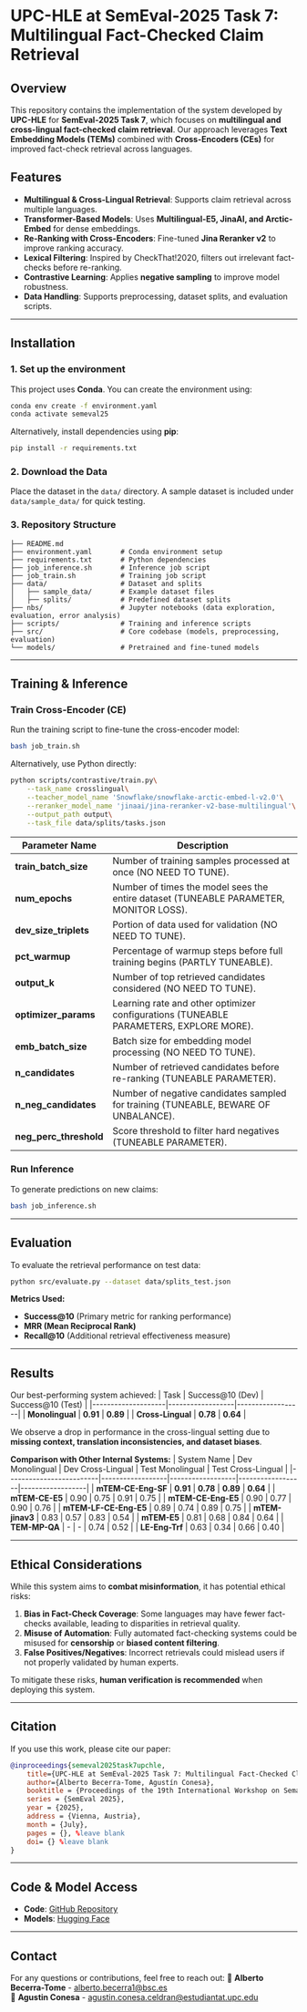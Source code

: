 # UPC-HLE at SemEval-2025 Task 7: Multilingual Fact-Checked Claim Retrieval

## Overview
This repository contains the implementation of the system developed by **UPC-HLE** for **SemEval-2025 Task 7**, which focuses on **multilingual and cross-lingual fact-checked claim retrieval**. Our approach leverages **Text Embedding Models (TEMs)** combined with **Cross-Encoders (CEs)** for improved fact-check retrieval across languages.

## Features
- **Multilingual & Cross-Lingual Retrieval**: Supports claim retrieval across multiple languages.
- **Transformer-Based Models**: Uses **Multilingual-E5, JinaAI, and Arctic-Embed** for dense embeddings.
- **Re-Ranking with Cross-Encoders**: Fine-tuned **Jina Reranker v2** to improve ranking accuracy.
- **Lexical Filtering**: Inspired by CheckThat!2020, filters out irrelevant fact-checks before re-ranking.
- **Contrastive Learning**: Applies **negative sampling** to improve model robustness.
- **Data Handling**: Supports preprocessing, dataset splits, and evaluation scripts.

---
## Installation
### **1. Set up the environment**
This project uses **Conda**. You can create the environment using:
```sh
conda env create -f environment.yaml
conda activate semeval25
```
Alternatively, install dependencies using **pip**:
```sh
pip install -r requirements.txt
```

### **2. Download the Data**
Place the dataset in the `data/` directory. A sample dataset is included under `data/sample_data/` for quick testing.

### **3. Repository Structure**
```
├── README.md
├── environment.yaml       # Conda environment setup
├── requirements.txt       # Python dependencies
├── job_inference.sh       # Inference job script
├── job_train.sh           # Training job script
├── data/                  # Dataset and splits
│   ├── sample_data/       # Example dataset files
│   ├── splits/            # Predefined dataset splits
├── nbs/                   # Jupyter notebooks (data exploration, evaluation, error analysis)
├── scripts/               # Training and inference scripts
├── src/                   # Core codebase (models, preprocessing, evaluation)
└── models/                # Pretrained and fine-tuned models
```

---
## Training & Inference
### **Train Cross-Encoder (CE)**
Run the training script to fine-tune the cross-encoder model:
```sh
bash job_train.sh
```
Alternatively, use Python directly:
```sh
python scripts/contrastive/train.py\
    --task_name crosslingual\
    --teacher_model_name 'Snowflake/snowflake-arctic-embed-l-v2.0'\
    --reranker_model_name 'jinaai/jina-reranker-v2-base-multilingual'\
    --output_path output\
    --task_file data/splits/tasks.json
```

| Parameter Name        | Description |
|----------------------|-------------|
| **train_batch_size** | Number of training samples processed at once (NO NEED TO TUNE). |
| **num_epochs** | Number of times the model sees the entire dataset (TUNEABLE PARAMETER, MONITOR LOSS). |
| **dev_size_triplets** | Portion of data used for validation (NO NEED TO TUNE). |
| **pct_warmup** | Percentage of warmup steps before full training begins (PARTLY TUNEABLE). |
| **output_k** | Number of top retrieved candidates considered (NO NEED TO TUNE). |
| **optimizer_params** | Learning rate and other optimizer configurations (TUNEABLE PARAMETERS, EXPLORE MORE). |
| **emb_batch_size** | Batch size for embedding model processing (NO NEED TO TUNE). |
| **n_candidates** | Number of retrieved candidates before re-ranking (TUNEABLE PARAMETER). |
| **n_neg_candidates** | Number of negative candidates sampled for training (TUNEABLE, BEWARE OF UNBALANCE). |
| **neg_perc_threshold** | Score threshold to filter hard negatives (TUNEABLE PARAMETER). |


### **Run Inference**
To generate predictions on new claims:
```sh
bash job_inference.sh
```

---
## Evaluation
To evaluate the retrieval performance on test data:
```sh
python src/evaluate.py --dataset data/splits_test.json
```

**Metrics Used:**
- **Success@10** (Primary metric for ranking performance)
- **MRR (Mean Reciprocal Rank)**
- **Recall@10** (Additional retrieval effectiveness measure)

---
## Results
Our best-performing system achieved:
| Task               | Success@10 (Dev) | Success@10 (Test) |
|--------------------|------------------|------------------|
| **Monolingual**    | **0.91**          | **0.89**          |
| **Cross-Lingual**  | **0.78**          | **0.64**          |

We observe a drop in performance in the cross-lingual setting due to **missing context, translation inconsistencies, and dataset biases**.

**Comparison with Other Internal Systems:**
| System Name             | Dev Monolingual | Dev Cross-Lingual | Test Monolingual | Test Cross-Lingual |
|-------------------------|------------------|------------------|------------------|------------------|
| **mTEM-CE-Eng-SF**      | **0.91**         | **0.78**         | **0.89**         | **0.64**         |
| **mTEM-CE-E5**         | 0.90             | 0.75             | 0.91             | 0.75             |
| **mTEM-CE-Eng-E5**     | 0.90             | 0.77             | 0.90             | 0.76             |
| **mTEM-LF-CE-Eng-E5**  | 0.89             | 0.74             | 0.89             | 0.75             |
| **mTEM-jinav3**        | 0.83             | 0.57             | 0.83             | 0.54             |
| **mTEM-E5**            | 0.81             | 0.68             | 0.84             | 0.64             |
| **TEM-MP-QA**          | -                | -                | 0.74             | 0.52             |
| **LE-Eng-Trf**         | 0.63             | 0.34             | 0.66             | 0.40             |

---
## Ethical Considerations
While this system aims to **combat misinformation**, it has potential ethical risks:
1. **Bias in Fact-Check Coverage**: Some languages may have fewer fact-checks available, leading to disparities in retrieval quality.
2. **Misuse of Automation**: Fully automated fact-checking systems could be misused for **censorship** or **biased content filtering**.
3. **False Positives/Negatives**: Incorrect retrievals could mislead users if not properly validated by human experts.

To mitigate these risks, **human verification is recommended** when deploying this system.

---
## Citation
If you use this work, please cite our paper:
```bibtex
@inproceedings{semeval2025task7upchle,
    title={UPC-HLE at SemEval-2025 Task 7: Multilingual Fact-Checked Claim Retrieval with Text Embedding Models and Cross-Encoder Re-Ranking},
    author={Alberto Becerra-Tome, Agustín Conesa},
    booktitle = {Proceedings of the 19th International Workshop on Semantic Evaluation},
    series = {SemEval 2025},
    year = {2025},
    address = {Vienna, Austria},
    month = {July},
    pages = {}, %leave blank
    doi= {} %leave blank
}

```

---
## Code & Model Access
- **Code**: [GitHub Repository](https://github.com/BecTome/semeval25-FactCheckedClaimRetrieval)
- **Models**: [Hugging Face](https://huggingface.co/UPC-HLE)

---
## Contact
For any questions or contributions, feel free to reach out:
📧 **Alberto Becerra-Tome** - alberto.becerra1@bsc.es  
📧 **Agustin Conesa** - agustin.conesa.celdran@estudiantat.upc.edu
